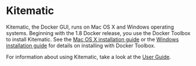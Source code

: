<!--[metadata]>
+++
title = "Toolbox"
description = "Documentation that provides an overview of Kitematic and installation instructions"
keywords = ["docker, documentation, about, technology, kitematic,  gui"]
[menu.main]
parent="mn_install"
weight=2
+++
<![end-metadata]-->

# Kitematic

Kitematic, the Docker GUI, runs on Mac OS X and Windows operating systems.
Beginning with the 1.8 Docker release, you use the Docker Toolbox to install
Kitematic.  See the [Mac OS X installation
guide](https://docs.docker.com/installation/mac) or the [Windows installation
guide](https://docs.docker.com/installation/windows) for details on installing
with Docker Toolbox.

For information about using Kitematic, take a look at the [User Guide](userguide).
